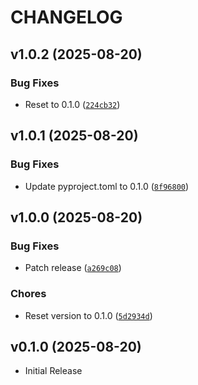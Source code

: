 # CHANGELOG

<!-- version list -->

## v1.0.2 (2025-08-20)

### Bug Fixes

- Reset to 0.1.0
  ([`224cb32`](https://github.com/lorerlrolerl/geow/commit/224cb32a3bff656f252ea10ea9b0528397f43b20))


## v1.0.1 (2025-08-20)

### Bug Fixes

- Update pyproject.toml to 0.1.0
  ([`8f96800`](https://github.com/lorerlrolerl/geow/commit/8f96800baf845d1a24526b32b8ab6e000fc82834))


## v1.0.0 (2025-08-20)

### Bug Fixes

- Patch release
  ([`a269c08`](https://github.com/lorerlrolerl/geow/commit/a269c08efc7fc93bb678da6c47856fabc037fb18))

### Chores

- Reset version to 0.1.0
  ([`5d2934d`](https://github.com/lorerlrolerl/geow/commit/5d2934d65d62085481e336da6c1bb14bd46a1cfa))


## v0.1.0 (2025-08-20)

- Initial Release
